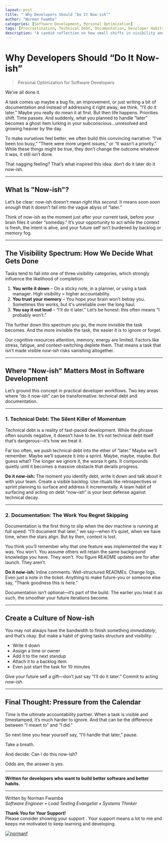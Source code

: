 ```yaml
---
layout: post
title: " Why Developers Should ‘Do It Now-ish’"
author: "Norman Fwamba"
categories: [Software Development, Personal Optimization]
tags: [Procrastination, Technical Debt, Documentation, Developer Habits, Productivity]
description: "A candid reflection on how small shifts in visibility and urgency—like doing it 'now-ish'—can drastically improve how developers handle documentation, technical debt, and personal growth."
---
```


#  Why Developers Should “Do It Now-ish”

> Personal Optimization for Software Developers

We’ve all done it.

A task comes up maybe a bug fix, an improvement, or just writing a bit of documentation and instead of addressing it right away, we think, “I’ll do it later.” Maybe you really do mean it at first. But then life happens. Priorities shift. Time passes. And suddenly, what you planned to handle "later" becomes a ghost item lurking in your subconscious…unresolved and growing heavier by the day.

To make ourselves feel better, we often build this convincing narrative: “I’ve been too busy,” “There were more urgent issues,” or “It wasn’t a priority.” While these things might be true, they don’t change the outcome whatever it was, it still isn’t done.

That nagging feeling? That’s what inspired this idea: don’t do it later do it now-ish.

---

## What Is "Now-ish"?

Let’s be clear: now-ish doesn’t mean *right this second*. It means soon *soon enough* that it doesn’t fall into the vague abyss of “later.”

Think of now-ish as the moment just after your current task, before your brain files it under “someday.” It’s your opportunity to act while the context is fresh, the intent is alive, and your future self isn’t burdened by backlog or memory fog.

---

## The Visibility Spectrum: How We Decide What Gets Done

Tasks tend to fall into one of three visibility categories, which strongly influence the likelihood of completion:

1.  **You write it down** – On a sticky note, in a planner, or using a task manager. High visibility = higher accountability.
2.  **You trust your memory** – You hope your brain won't betray you. Sometimes this works, but it's unreliable over the long haul.
3.  **You say it out loud** – “I’ll do it later.” Let’s be honest: this often means “I probably won’t.”

The further down this spectrum you go, the more invisible the task becomes. And the more invisible the task, the easier it is to ignore or forget.

Our cognitive resources attention, memory, energy are limited. Factors like stress, fatigue, and context-switching deplete them. That means a task that isn’t made visible *now-ish* risks vanishing altogether.

---

## Where "Now-ish" Matters Most in Software Development

Let’s ground this concept in practical developer workflows. Two key areas where “do it now-ish” can be transformative: technical debt and documentation.

---

### 1. Technical Debt: The Silent Killer of Momentum

Technical debt is a reality of fast-paced development. While the phrase often sounds negative, it doesn’t have to be. It’s not technical debt itself that’s dangerous—it’s how we treat it.

Far too often, we push technical debt into the ether of “later.” Maybe we’ll remember. Maybe we’ll squeeze it into a sprint. Maybe, maybe, maybe. But guess what? The longer we ignore it, the worse it gets. It compounds quietly until it becomes a massive obstacle that derails progress.

**Do it now-ish:** The moment you identify debt, write it down and talk about it with your team. Create a visible backlog. Use rituals like retrospectives or sprint planning to surface and address it incrementally. A team habit of surfacing and acting on debt “now-ish” is your best defense against technical decay.

---

### 2. Documentation: The Work You Regret Skipping

Documentation is the first thing to slip when the dev machine is running at full speed. “I’ll document that later,” we say—when it’s quiet, when we have time, when the stars align. But by then, context is lost.

You think you’ll remember why that one feature was implemented the way it was. You won’t. You assume others will retain the same background knowledge you have. They won’t. You figure README updates are for after launch. They aren’t.

**Do it now-ish:** Inline comments. Well-structured READMEs. Change logs. Even just a note in the ticket. Anything to make future-you or someone else say, “Thank goodness this is here.”

Documentation isn’t optional—it’s part of the build. The earlier you treat it as such, the smoother your future iterations become.

---

## Create a Culture of Now-ish

You may not always have the bandwidth to finish something *immediately*, and that’s okay. But make a habit of giving tasks structure and visibility:

- Write it down
- Assign a time or owner
- Add it to the next standup
- Attach it to a backlog item
- Even just start the task for 10 minutes

Give your future self a gift—don’t just say “I’ll do it later.” Commit to acting *now-ish*.

---

## Final Thought: Pressure from the Calendar

Time is the ultimate accountability partner. When a task is visible and timestamped, it’s much harder to ignore. And that can be the difference between “I meant to” and “I did.”

So next time you hear yourself say, “I’ll handle that later,” pause.

Take a breath.

And decide: Can I do this now-ish?

Odds are, the answer is yes.

---

**Written for developers who want to build better software and better habits.**

 ---

Written by Norman Fwamba  
*Software Engineer • Load Testing Evangelist • Systems Thinker*


**Thank You for Your Support!**  
Please consider showing your support . Your support means a lot to me and keeps me motivated to keep learning and developing.


[![normanf](https://cdn.buymeacoffee.com/buttons/v2/default-yellow.png)](https://www.buymeacoffee.com/normanf)
